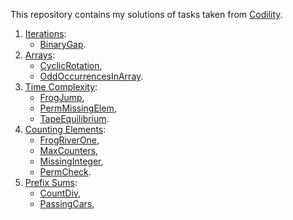 This repository contains my solutions of tasks taken from [Codility](https://app.codility.com/programmers/lessons/2-arrays/).

1. [Iterations](https://app.codility.com/programmers/lessons/1-iterations/): 
   - [BinaryGap](https://app.codility.com/programmers/lessons/1-iterations/binary_gap/).
2. [Arrays](https://app.codility.com/programmers/lessons/2-arrays/):
   - [CyclicRotation](https://app.codility.com/programmers/lessons/2-arrays/cyclic_rotation/),
   - [OddOccurrencesInArray](https://app.codility.com/programmers/lessons/2-arrays/odd_occurrences_in_array/).
3. [Time Complexity](https://app.codility.com/programmers/lessons/3-time_complexity/):
   - [FrogJump](https://app.codility.com/programmers/lessons/3-time_complexity/frog_jmp/),
   - [PermMissingElem](https://app.codility.com/programmers/lessons/3-time_complexity/perm_missing_elem/),
   - [TapeEquilibrium](https://app.codility.com/programmers/lessons/3-time_complexity/tape_equilibrium/).
4. [Counting Elements](https://app.codility.com/programmers/lessons/4-counting_elements/):
   - [FrogRiverOne](https://app.codility.com/programmers/lessons/4-counting_elements/frog_river_one/),
   - [MaxCounters](https://app.codility.com/programmers/lessons/4-counting_elements/max_counters/),
   - [MissingInteger](https://app.codility.com/programmers/lessons/4-counting_elements/missing_integer/),
   - [PermCheck](https://app.codility.com/programmers/lessons/4-counting_elements/perm_check/).
5. [Prefix Sums](https://app.codility.com/programmers/lessons/5-prefix_sums/):
   - [CountDiv](https://app.codility.com/programmers/lessons/5-prefix_sums/count_div/),
   - [PassingCars](https://app.codility.com/programmers/lessons/5-prefix_sums/passing_cars/),
